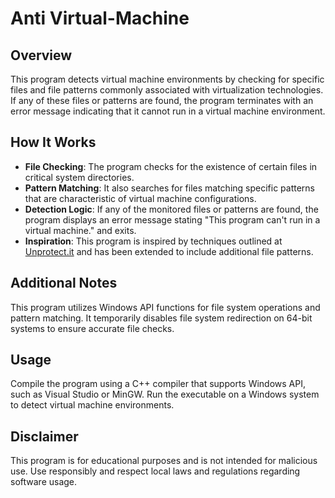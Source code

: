 # Anti Virtual-Machine

## Overview

This program detects virtual machine environments by checking for specific files and file patterns commonly associated with virtualization technologies. If any of these files or patterns are found, the program terminates with an error message indicating that it cannot run in a virtual machine environment.

## How It Works

- **File Checking**: The program checks for the existence of certain files in critical system directories.
- **Pattern Matching**: It also searches for files matching specific patterns that are characteristic of virtual machine configurations.
- **Detection Logic**: If any of the monitored files or patterns are found, the program displays an error message stating "This program can't run in a virtual machine." and exits.
- **Inspiration**: This program is inspired by techniques outlined at [Unprotect.it](https://unprotect.it/technique/detecting-virtual-environment-files/) and has been extended to include additional file patterns.

## Additional Notes

This program utilizes Windows API functions for file system operations and pattern matching. It temporarily disables file system redirection on 64-bit systems to ensure accurate file checks.

## Usage

Compile the program using a C++ compiler that supports Windows API, such as Visual Studio or MinGW. Run the executable on a Windows system to detect virtual machine environments.

## Disclaimer

This program is for educational purposes and is not intended for malicious use. Use responsibly and respect local laws and regulations regarding software usage.

